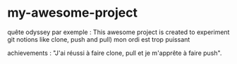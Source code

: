 # my-awesome-project
quête odyssey
par exemple : This awesome project is created to experiment git notions like clone, push and pull)
mon ordi est trop puissant

achievements :  "J'ai réussi à faire clone, pull et je m'apprête à faire push".